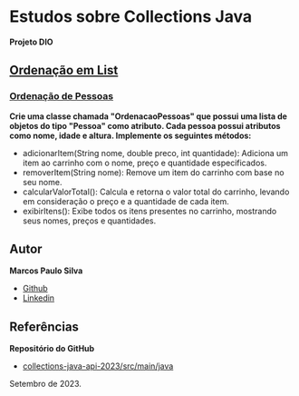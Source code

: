 # Estudos sobre Collections Java
**Projeto DIO**

## [Ordenação em List](https://github.com/cami-la/collections-java-api-2023/tree/master/src/main/java/list#ordenação-em-list)
### [Ordenação de Pessoas](https://github.com/cami-la/collections-java-api-2023/tree/master/src/main/java/list#1-ordenação-de-pessoas)

**Crie uma classe chamada "OrdenacaoPessoas" que possui uma lista de objetos do tipo "Pessoa" como atributo. Cada pessoa possui atributos como nome, idade e altura. Implemente os seguintes métodos:**

- adicionarItem(String nome, double preco, int quantidade): Adiciona um item ao carrinho com o nome, preço e quantidade especificados.
- removerItem(String nome): Remove um item do carrinho com base no seu nome.
- calcularValorTotal(): Calcula e retorna o valor total do carrinho, levando em consideração o preço e a quantidade de cada item.
- exibirItens(): Exibe todos os itens presentes no carrinho, mostrando seus nomes, preços e quantidades.


## Autor

**Marcos Paulo Silva**
- [Github](https://www.github.com/souomarcos)
- [Linkedin](https://www.github.com/souomarcos)

## Referências

**Repositório do GitHub**
- [collections-java-api-2023/src/main/java](https://github.com/cami-la/collections-java-api-2023/tree/master/src/main/java/list#1-ordenação-de-pessoas)

Setembro de 2023.